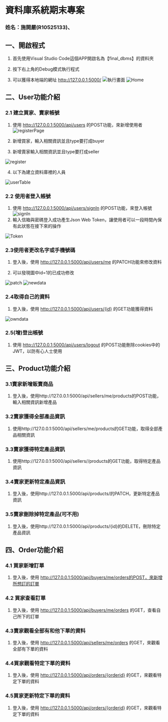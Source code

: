 # 資料庫系統期末專案
### 姓名：施開嚴(R10525133)、


## 一、開啟程式
1. 首先使用Visual Studio Code這個APP開啟名為【final_dbms】的資料夾
   

2. 按下右上角的Debug模式執行程式
   
3. 可以獲得本地端的網址 http://127.0.0.1:5000/
![執行畫面](/image/1.JPG)
![Home](/image/2.JPG)


## 二、User功能介紹

### 2.1 建立買家、賣家帳號
1. 使用 http://127.0.0.1:5000/api/users 的POST功能，來新增使用者
![registerPage](/image/3.JPG)
   
2. 新增買家，輸入相關資訊並且type要打成buyer
3. 新增賣家輸入相關資訊並且type要打成seller

![register](/image/register.JPG)

4. 以下為建立資料庫裡的人員


![userTable](/image/userTable.JPG)  

### 2.2 使用者登入帳號
1. 使用 http://127.0.0.1:5000/api/users/signIn 的POST功能，來登入帳號
![signIn](/image/signIn.JPG)   
2. 輸入信箱與密碼登入成功產生Json Web Token，讓使用者可以一段時間內保有此狀態在接下來的操作
   
![Token](/image/token.JPG)   

### 2.3使用者更改名字或手機號碼
1. 登入後，使用 http://127.0.0.1:5000/api/users/me 的PATCH功能來修改資料
   
2. 可以發現圖中id=1的已成功修改  
   
![patch](/image/patch.JPG)  ![newdata](/image/newdata.JPG)  
   

### 2.4取得自己的資料
   1. 登入後，使用 http://127.0.0.1:5000/api/users/{id} 的GET功能獲得資料

![owndata](/image/userinformation.JPG) 

### 2.5(增)登出帳號
   1. 使用 http://127.0.0.1:5000/api/users/logout 的POST功能刪除cookies中的JWT，以防有心人士使用
      
      

## 三、Product功能介紹

### 3.1賣家新增販賣商品
   1. 登入後，使用http://127.0.0.1:5000/api/sellers/me/products的POST功能，輸入相關資訊新增產品
   

### 3.2賣家獲得全部產品資訊
   1. 使用http://127.0.0.1:5000/api/sellers/me/products的GET功能，取得全部產品相關資訊
   

### 3.3賣家獲得特定產品資訊
   1. 使用http://127.0.0.1:5000/api/sellers/<SellerId>/products的GET功能，取得特定產品資訊
    

### 3.4賣家更新特定產品資訊
   1. 登入後，使用http://127.0.0.1.5000/api/products/<ProductId>的PATCH，更新特定產品資訊
   
   

### 3.5賣家刪除掉特定產品(可不用)
   1. 登入後，使用http://127.0.0.1:5000/api/products/{id}的DELETE，刪除特定產品資訊
   
     

## 四、Order功能介紹

### 4.1 買家新增訂單
   1. 登入後，使用 http://127.0.0.1:5000/api/buyers/me/orders的POST，來新增所想訂的訂單
 
 
### 4.2 買家查看訂單
   1. 登入後，使用 http://127.0.0.1:5000/api/buyers/me/orders 的GET，查看自己所下的訂單   
   

### 4.3賣家觀看全部有和他下單的資料
   1. 登入後，使用 http://127.0.0.1:5000/api/sellers/me/orders 的GET，來觀看全部有下單的資料
   

### 4.4買家觀看特定下單的資料
1. 登入後，使用 http://127.0.0.1:5000/api/orders/{orderid} 的GET，來觀看特定下單的資料
   
### 4.5買家更新特定下單的資料
1. 登入後，使用 http://127.0.0.1:5000/api/orders/{orderid} 的GET，來觀看特定下單的資料
